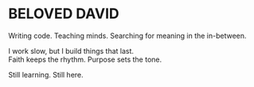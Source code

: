 # BELOVED DAVID  

Writing code. Teaching minds. Searching for meaning in the in-between.  

I work slow, but I build things that last.  
Faith keeps the rhythm. Purpose sets the tone.  

Still learning. Still here.